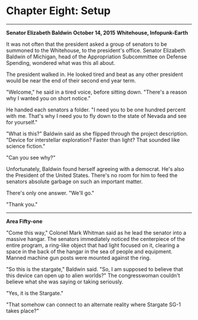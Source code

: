 # Chapter Eight: Setup

***
**Senator Elizabeth Baldwin**
**October 14, 2015**
**Whitehouse, Infopunk-Earth**

It was not often that the president asked a group of senators to be summoned to the Whitehouse, to the president's office. Senator Elizabeth Baldwin of Michigan, head of the Appropriation Subcommittee on Defense Spending, wondered what was this all about.

The president walked in. He looked tired and beat as any other president would be near the end of their second end year term.

"Welcome," he said in a tired voice, before sitting down. "There's a reason why I wanted you on short notice."

He handed each senators a folder. "I need you to be one hundred percent with me. That's why I need you to fly down to the state of Nevada and see for yourself."

"What is this?" Baldwin said as she flipped through the project description. "Device for interstellar exploration? Faster than light? That sounded like science fiction."

"Can you see why?"

Unfortunately, Baldwin found herself agreeing with a democrat. He's also the President of the United States. There's no room for him to feed the senators absolute garbage on such an important matter.

There's only one answer. "We'll go."

"Thank you."

***
**Area Fifty-one**

"Come this way," Colonel Mark Whitman said as he lead the senator into a massive hangar. The senators immediately noticed the centerpiece of the entire program, a ring-like object that had light focused on it, clearing a space in the back of the hangar in the sea of people and equipment. Manned machine gun posts were mounted against the ring.

"So this is the stargate," Baldwin said. "So, I am supposed to believe that this device can open up to alien worlds?" The congresswoman couldn't believe what she was saying or taking seriously.

"Yes, it is the Stargate."

"That somehow can connect to an alternate reality where Stargate SG-1 takes place?"

